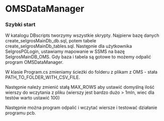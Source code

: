 # OMSDataManager

### Szybki start

W katalogu DBscripts tworzymy wszystkie skrypty. Najpierw bazę danych create_selgrosMainDb_db.sql, potem tabele create_selgrosMainDb_tables.sql.
Następnie dla użytkownika SelgrosPGLogin, ustawiamy mapowanie w SSMS na bazę SelgrosMainDB_OMS.
Gdy baza i tabela są gotowe to możemy odpalić program OMSDataManager. 

W klasie Program.cs zmieniamy ścieżki do folderu z plikam z OMS - stała PATH_TO_FOLDER_WITH_CSV_FILE.

Następnie należy zmienić stałą MAX_ROWS aby ustawić domyślną ilość wierszy do wczytania z pliku (wierszy jest bardzo dużo > 1mln, wiec dla testów warto ustawić 100) 

Następnie można program odpalić i wczytać wiersze i testować działanie programu pcb.
